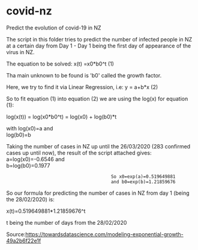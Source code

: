 # covid-nz
Predict the evolution of covid-19 in NZ


The script in this folder tries to predict the number of infected people in NZ at a certain day from Day 1 - Day 1 being the first day of appearance of the virus in NZ.

The equation to be solved: x(t) =x0*b0^t        (1)

Tha main unknown to be found is 'b0' called the growth factor. 

Here, we try to find it via Linear Regression, i.e: y = a+b*x             (2)


So to fit equation (1) into equation (2) we are using the log(x) for equation (1):


log(x(t)) = log(x0*b0^t) = log(x0) + log(b0)*t

with log(x0)=a    and   
     log(b0)=b
     
 Taking the number of cases in NZ up until the 26/03/2020  (283 confirmed cases up until now), the result of the script attached gives:                                             
                                           a=log(x0)=-0.6546     and    
                                           b=log(b0)=0.1977
                                           
                                           So x0=exp(a)=0.519649881
                                           and b0=exp(b)=1.21859676

So our formula for predicting the number of cases in NZ from day 1 (being the 28/02/2020) is:

x(t)=0.519649881*1.21859676^t

t being the number of days from the 28/02/2020


Source:https://towardsdatascience.com/modeling-exponential-growth-49a2b6f22e1f



